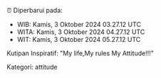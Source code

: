 ⏰ Diperbarui pada:
- WIB: Kamis, 3 Oktober 2024 03.27.12 UTC
- WITA: Kamis, 3 Oktober 2024 04.27.12 UTC
- WIT: Kamis, 3 Oktober 2024 05.27.12 UTC

Kutipan Inspiratif:
"My life,My rules My Attitude!!!"


Kategori: attitude

